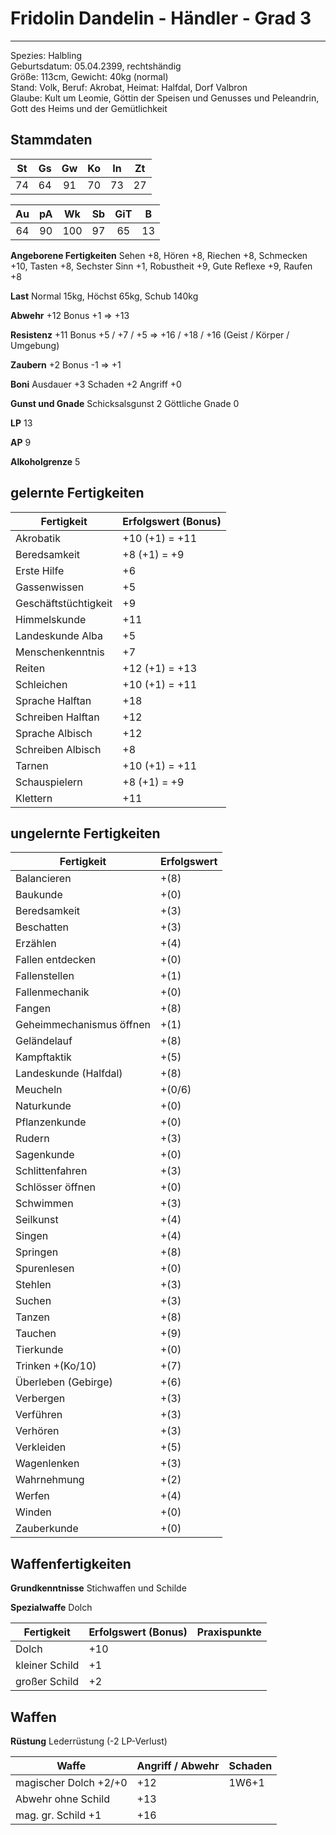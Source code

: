 # Fridolin Dandelin - Händler - Grad 3

---

Spezies: Halbling  
Geburtsdatum: 05.04.2399, rechtshändig  
Größe: 113cm, Gewicht: 40kg (normal)  
Stand: Volk, Beruf: Akrobat, Heimat: Halfdal, Dorf Valbron  
Glaube: Kult um Leomie, Göttin der Speisen und Genusses und Peleandrin, Gott des Heims und der Gemütlichkeit

## Stammdaten

| St  | Gs  | Gw  | Ko  | In  | Zt  |
| :-: | :-: | :-: | :-: | :-: | :-: |
| 74  | 64  | 91  | 70  | 73  | 27  |

| Au  | pA  | Wk  | Sb  | GiT |  B  |
| :-: | :-: | :-: | :-: | :-: | :-: |
| 64  | 90  | 100 | 97  | 65  | 13  |

**Angeborene Fertigkeiten** Sehen +8, Hören +8, Riechen +8, Schmecken +10, Tasten +8, Sechster Sinn +1, Robustheit +9, Gute Reflexe +9, Raufen +8

**Last** Normal 15kg, Höchst 65kg, Schub 140kg

**Abwehr** +12 Bonus +1 => +13

**Resistenz** +11 Bonus +5 / +7 / +5 => +16 / +18 / +16 (Geist / Körper / Umgebung)

**Zaubern** +2 Bonus -1 => +1

**Boni** Ausdauer +3 Schaden +2 Angriff +0

**Gunst und Gnade** Schicksalsgunst 2 Göttliche Gnade 0

**LP** 13

**AP** 9

**Alkoholgrenze** 5

## gelernte Fertigkeiten

| Fertigkeit           | Erfolgswert (Bonus) |
| -------------------- | ------------------- |
| Akrobatik            | +10 (+1) = +11      |
| Beredsamkeit         | +8 (+1) = +9        |
| Erste Hilfe          | +6                  |
| Gassenwissen         | +5                  |
| Geschäftstüchtigkeit | +9                  |
| Himmelskunde         | +11                 |
| Landeskunde Alba     | +5                  |
| Menschenkenntnis     | +7                  |
| Reiten               | +12 (+1) = +13      |
| Schleichen           | +10 (+1) = +11      |
| Sprache Halftan      | +18                 |
| Schreiben Halftan    | +12                 |
| Sprache Albisch      | +12                 |
| Schreiben Albisch    | +8                  |
| Tarnen               | +10 (+1) = +11      |
| Schauspielern        | +8 (+1) = +9        |
| Klettern             | +11                 |

## ungelernte Fertigkeiten

| Fertigkeit               | Erfolgswert |
| ------------------------ | ----------- |
| Balancieren              | +(8)        |
| Baukunde                 | +(0)        |
| Beredsamkeit             | +(3)        |
| Beschatten               | +(3)        |
| Erzählen                 | +(4)        |
| Fallen entdecken         | +(0)        |
| Fallenstellen            | +(1)        |
| Fallenmechanik           | +(0)        |
| Fangen                   | +(8)        |
| Geheimmechanismus öffnen | +(1)        |
| Geländelauf              | +(8)        |
| Kampftaktik              | +(5)        |
| Landeskunde (Halfdal)    | +(8)        |
| Meucheln                 | +(0/6)      |
| Naturkunde               | +(0)        |
| Pflanzenkunde            | +(0)        |
| Rudern                   | +(3)        |
| Sagenkunde               | +(0)        |
| Schlittenfahren          | +(3)        |
| Schlösser öffnen         | +(0)        |
| Schwimmen                | +(3)        |
| Seilkunst                | +(4)        |
| Singen                   | +(4)        |
| Springen                 | +(8)        |
| Spurenlesen              | +(0)        |
| Stehlen                  | +(3)        |
| Suchen                   | +(3)        |
| Tanzen                   | +(8)        |
| Tauchen                  | +(9)        |
| Tierkunde                | +(0)        |
| Trinken +(Ko/10)         | +(7)        |
| Überleben (Gebirge)      | +(6)        |
| Verbergen                | +(3)        |
| Verführen                | +(3)        |
| Verhören                 | +(3)        |
| Verkleiden               | +(5)        |
| Wagenlenken              | +(3)        |
| Wahrnehmung              | +(2)        |
| Werfen                   | +(4)        |
| Winden                   | +(0)        |
| Zauberkunde              | +(0)        |

## Waffenfertigkeiten

**Grundkenntnisse** Stichwaffen und Schilde

**Spezialwaffe** Dolch

| Fertigkeit     | Erfolgswert (Bonus) | Praxispunkte |
| -------------- | ------------------- | ------------ |
| Dolch          | +10                 |              |
| kleiner Schild | +1                  |              |
| großer Schild  | +2                  |              |

## Waffen

**Rüstung** Lederrüstung (-2 LP-Verlust)

| Waffe                 | Angriff / Abwehr | Schaden |
| --------------------- | ---------------- | ------- |
| magischer Dolch +2/+0 | +12              |  1W6+1  |
| Abwehr ohne Schild    | +13              |         |
| mag. gr. Schild +1    | +16              |         |

